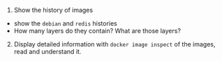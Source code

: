 
1. Show the history of images

  - show the `debian` and `redis` histories
  - How many layers do they contain? What are those layers?

2. Display detailed information with `docker image inspect` of the images, read and understand it.
